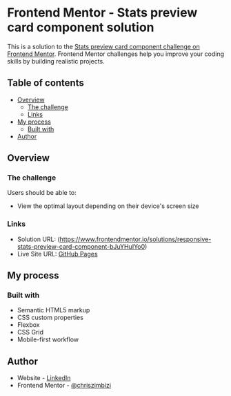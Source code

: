 # Frontend Mentor - Stats preview card component solution

This is a solution to the [Stats preview card component challenge on Frontend Mentor](https://www.frontendmentor.io/challenges/stats-preview-card-component-8JqbgoU62). Frontend Mentor challenges help you improve your coding skills by building realistic projects. 

## Table of contents

- [Overview](#overview)
  - [The challenge](#the-challenge)
  - [Links](#links)
- [My process](#my-process)
  - [Built with](#built-with)
- [Author](#author)

## Overview

### The challenge

Users should be able to:

- View the optimal layout depending on their device's screen size


### Links

- Solution URL: (https://www.frontendmentor.io/solutions/responsive-stats-preview-card-component-bJuYHuIYo0)
- Live Site URL: [GitHub Pages](https://chriszimbizi.github.io/stats-preview-card-component-main/)

## My process

### Built with

- Semantic HTML5 markup
- CSS custom properties
- Flexbox
- CSS Grid
- Mobile-first workflow

## Author

- Website - [LinkedIn](https://www.linkedin.com/in/chriszimbizi)
- Frontend Mentor - [@chriszimbizi](https://www.frontendmentor.io/profile/chriszimbizi)
